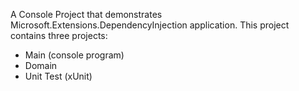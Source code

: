 A Console Project that demonstrates Microsoft.Extensions.DependencyInjection application.
This project contains three projects:
* Main (console program)
* Domain
* Unit Test (xUnit)
